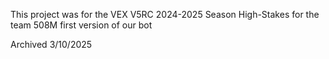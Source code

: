 This project was for the VEX V5RC 2024-2025 Season High-Stakes for the team 508M first version of our bot

Archived 3/10/2025
